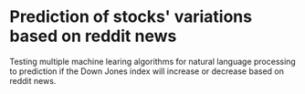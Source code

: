 # Prediction of stocks' variations based on reddit news

Testing multiple machine learing algorithms for natural language processing to prediction if the Down Jones index will increase or decrease based on reddit news. 
